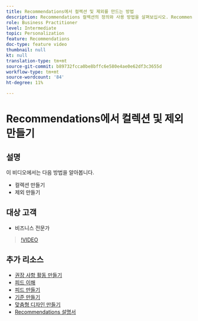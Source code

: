 ```yaml
---
title: Recommendations에서 컬렉션 및 제외를 만드는 방법
description: Recommendations 컬렉션의 정의와 사용 방법을 살펴보십시오. Recommendations 제외의 정의와 사용 방법을 알아봅니다.
role: Business Practitioner
level: Intermediate
topic: Personalization
feature: Recommendations
doc-type: feature video
thumbnail: null
kt: null
translation-type: tm+mt
source-git-commit: b89732fcca0be8bffc6e580e4ae0e62df3c3655d
workflow-type: tm+mt
source-wordcount: '84'
ht-degree: 11%

---
```



# Recommendations에서 컬렉션 및 제외 만들기

## 설명

이 비디오에서는 다음 방법을 알아봅니다.

* 컬렉션 만들기
* 제외 만들기

## 대상 고객

* 비즈니스 전문가

>[!VIDEO](https://video.tv.adobe.com/v/27689?quality=12)

## 추가 리소스

* [권장 사항 활동 만들기](create-a-recommendations-activity.md)
* [피드 이해](understanding-feeds.md)
* [피드 만들기](create-a-feed.md)
* [기준 만들기](create-criteria.md)
* [맞춤형 디자인 만들기](create-custom-designs.md)
* [Recommendations 설명서](https://docs.adobe.com/content/help/en/target/using/recommendations/recommendations.html)